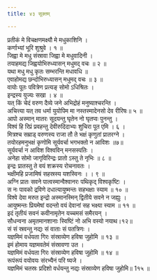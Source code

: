 ```yaml
---
title: ४३ सूक्तम्

---
```

प्रतीकं मे विचक्षणमक्ष्यौ मे मधुकाशिनि ।  
कर्णाभ्यां भूरि शुश्रुवे । १ ॥  
जिह्वा मे मधु संस्रावा जिह्वा मे मधुवादिनी ।  
तयाहमद्य जिह्वयोभिरुध्यासन् मधुमद् वचः ॥ २ ॥  
यथा मधु मधु कृतः सम्भरन्ति मधावधि ॥  
एवाहोमद्य छन्दोभिरुध्यासन् मधुमद् वचः ॥ ३ ॥  
वायोः पूतः पवित्रेण प्रत्यङ् सोमो ऽधिश्रितः ।  
इन्द्रस्य युज्यः सखा । ४ ॥  
यत् किं चेदं वरुण दैव्ये जने अभिद्रोहं मनुष्याश्चरन्ति ।  
अचित्त्या यत् तव धर्मा युयोपिम मा नस्तस्मादेनसो देव रीरिषः॥ ५ ॥  
आपो अस्मान् मातरः सूदयन्तु घृतेन नो घृतप्वः पुनन्तु ।  
विश्वं हि रिप्रं प्रवहन्तु देवीरुदिदाभ्यः शुचिरा पूत एमि । ६ ।  
मित्रश्च सम्राड् वरुणस्य राजा तौ ते भक्षं कृणुतां प्रातरग्ने ।  
तयोरहमनुभक्षं कृणोमि सूर्यवर्चा भगभक्तो न आविशः ॥७॥  
सूर्यवर्चा न आविश विश्वविन् मनसस्पतिः ।  
अनेहा सोमो जागृविरिन्द्रः प्रातो ऽस्तु ते नृभिः ॥ ८ ॥  
इन्द्रः प्रातस्तु ते वयं शक्रस्य रोचनावतः ।  
भक्षीमहि प्रजामिषं सहस्रस्य यशस्विनः । । ९ ॥  
अग्नि प्रातः सवने पात्वस्मान्वैश्वानरः पथिकृद् विश्वकृष्टिः ।  
स नः पावको द्रविणे दधात्यायुष्मन्तः सहभक्षाः स्याम ॥ १० ॥  
विश्वे देवा मरुत इन्द्रो अस्मानस्मिन् द्वितीये सवने न जह्युः ।  
आयुष्मन्तः प्रियमेषां वदन्तो वयं देवानां सह भक्ष्या स्याम ॥ ११ ॥  
इदं तृतीयं सवनं कवीनामृतेन यच्चमसं समैरयन् ।  
सौधन्वना अमृतमानशानाः स्विष्टिं नो अभि वस्यो नयाथ।१२॥  
सं सं स्रवन्तु नद्यः सं वाताः सं पतत्रिणः ।  
यज्ञमिमं वर्धयता गिरः संस्राव्येण हविषा जुहोमि ॥ १३ ॥  
इमं होमाय यज्ञमवतेमं संस्रावणा उत ।  
यज्ञमिमं वर्धयता गिरः संस्राव्येण हविषा जुहोमि ॥ १४ ॥  
रूपंरूपं वयोवयः संरभ्यैनं परि ष्यजे ।  
यज्ञमिमं चतस्रः प्रदिशो वर्धयन्तु नद्यः संस्राव्येण हविषा जुहोमि॥ 1१५ ॥  